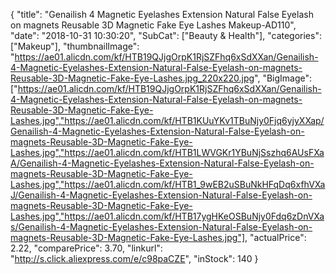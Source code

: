 {
	"title": "Genailish 4 Magnetic Eyelashes Extension Natural False Eyelash on magnets Reusable 3D Magnetic Fake Eye Lashes Makeup-AD110",
	"date": "2018-10-31 10:30:20",
	"SubCat": ["Beauty & Health"],
	"categories": ["Makeup"],
	"thumbnailImage": "https://ae01.alicdn.com/kf/HTB19QJjgOrpK1RjSZFhq6xSdXXan/Genailish-4-Magnetic-Eyelashes-Extension-Natural-False-Eyelash-on-magnets-Reusable-3D-Magnetic-Fake-Eye-Lashes.jpg_220x220.jpg",
	"BigImage": ["https://ae01.alicdn.com/kf/HTB19QJjgOrpK1RjSZFhq6xSdXXan/Genailish-4-Magnetic-Eyelashes-Extension-Natural-False-Eyelash-on-magnets-Reusable-3D-Magnetic-Fake-Eye-Lashes.jpg","https://ae01.alicdn.com/kf/HTB1KUuYKv1TBuNjy0Fjq6yjyXXap/Genailish-4-Magnetic-Eyelashes-Extension-Natural-False-Eyelash-on-magnets-Reusable-3D-Magnetic-Fake-Eye-Lashes.jpg","https://ae01.alicdn.com/kf/HTB1LWVGKr1YBuNjSszhq6AUsFXaA/Genailish-4-Magnetic-Eyelashes-Extension-Natural-False-Eyelash-on-magnets-Reusable-3D-Magnetic-Fake-Eye-Lashes.jpg","https://ae01.alicdn.com/kf/HTB1_9wEB2uSBuNkHFqDq6xfhVXaJ/Genailish-4-Magnetic-Eyelashes-Extension-Natural-False-Eyelash-on-magnets-Reusable-3D-Magnetic-Fake-Eye-Lashes.jpg","https://ae01.alicdn.com/kf/HTB17ygHKeOSBuNjy0Fdq6zDnVXas/Genailish-4-Magnetic-Eyelashes-Extension-Natural-False-Eyelash-on-magnets-Reusable-3D-Magnetic-Fake-Eye-Lashes.jpg"],
	"actualPrice": 2.22,
	"comparePrice": 3.70,
	"linkurl": "http://s.click.aliexpress.com/e/c98paCZE",
	"inStock": 140
}
